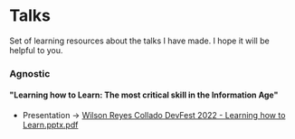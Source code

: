 # Talks

Set of learning resources about the talks I have made. I hope it will be helpful to you.

### Agnostic
#### "Learning how to Learn: The most critical skill in the Information Age"
- Presentation -> [Wilson Reyes Collado DevFest 2022 - Learning how to Learn.pptx.pdf](https://github.com/wilsonrc/Talks/files/9795085/Wilson.Reyes.Collado.DevFest.2022.-.Learning.how.to.Learn.pptx.pdf)

